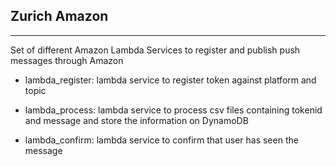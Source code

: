 Zurich Amazon
---------------
---------------

Set of different Amazon Lambda Services to register and publish push messages through Amazon


- lambda_register: lambda service to register token against platform and topic

- lambda_process: lambda service to process csv files containing tokenid and message and store the information on DynamoDB

- lambda_confirm: lambda service to confirm that user has seen the message